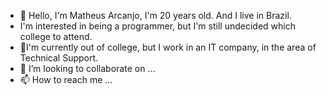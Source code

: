 - 👋 Hello, I'm Matheus Arcanjo, I'm 20 years old. And I live in Brazil.
- I'm interested in being a programmer, but I'm still undecided which college to attend.
- 🌱I'm currently out of college, but I work in an IT company, in the area of ​​Technical Support.
- 💞️ I’m looking to collaborate on ...
- 📫 How to reach me ...

<!---
arcanjomatheus43/arcanjomatheus43 is a ✨ special ✨ repository because its `README.md` (this file) appears on your GitHub profile.
You can click the Preview link to take a look at your changes.
--->
